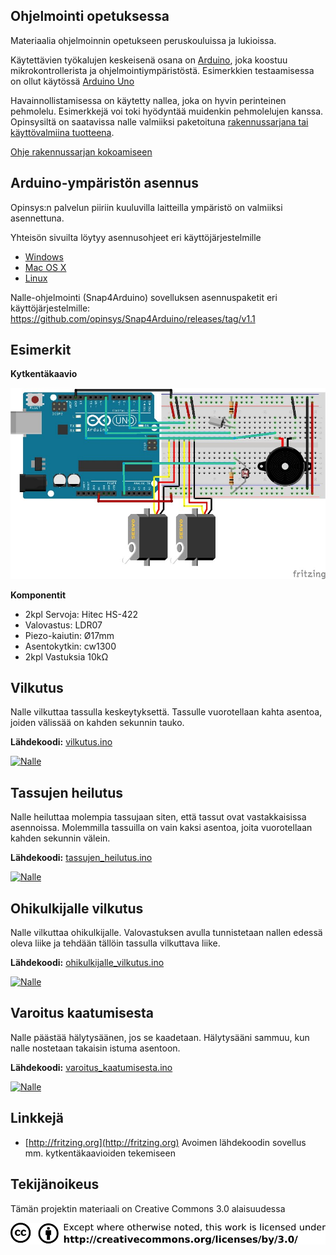 ## Ohjelmointi opetuksessa

Materiaalia ohjelmoinnin opetukseen peruskouluissa ja lukioissa.

Käytettävien työkalujen keskeisenä osana on [Arduino](http://http://www.arduino.cc/), joka koostuu mikrokontrollerista ja ohjelmointiympäristöstä. Esimerkkien testaamisessa on ollut käytössä [Arduino Uno](http://arduino.cc/en/Main/ArduinoBoardUno)

Havainnollistamisessa on käytetty nallea, joka on hyvin perinteinen pehmolelu. Esimerkkejä voi toki hyödyntää muidenkin pehmolelujen kanssa. Opinsysiltä on saatavissa nalle valmiiksi paketoituna [rakennussarjana tai käyttövalmiina tuotteena](http://www.opinsys.fi/nalle).

[Ohje rakennussarjan kokoamiseen](nalle/ohjeet/ohje_rakennussarjalle.md)

## Arduino-ympäristön asennus

Opinsys:n palvelun piiriin kuuluvilla laitteilla ympäristö on valmiiksi asennettuna.

Yhteisön sivuilta löytyy asennusohjeet eri käyttöjärjestelmille
* [Windows](http://arduino.cc/en/Guide/Windows)
* [Mac OS X](http://arduino.cc/en/Guide/MacOSX)
* [Linux](http://www.arduino.cc/playground/Learning/Linux)
 
Nalle-ohjelmointi (Snap4Arduino) sovelluksen asennuspaketit eri käyttöjärjestelmille: https://github.com/opinsys/Snap4Arduino/releases/tag/v1.1

## Esimerkit

**Kytkentäkaavio**

![Kytkentäkaavio - Nalle](nalle/kytkentakaaviot/nalle_rakennussarja_bb.jpg "Kytkentäkaavio")

**Komponentit**
* 2kpl Servoja: Hitec HS-422
* Valovastus: LDR07
* Piezo-kaiutin: Ø17mm
* Asentokytkin: cw1300
* 2kpl Vastuksia 10kΩ

## Vilkutus

Nalle vilkuttaa tassulla keskeytyksettä. Tassulle vuorotellaan kahta asentoa, joiden välissää on kahden sekunnin tauko.

**Lähdekoodi:** [vilkutus.ino](nalle/vilkutus/vilkutus.ino)

[![Nalle](https://raw.github.com/opinsys/ohjelmointi-opetuksessa/master/nalle/ohjeet/kuvat/video.png)](http://www.youtube.com/watch?v=kRHZWqGnKMk)

## Tassujen heilutus

Nalle heiluttaa molempia tassujaan siten, että tassut ovat vastakkaisissa asennoissa. Molemmilla tassuilla on vain kaksi asentoa, joita vuorotellaan kahden sekunnin välein.

**Lähdekoodi:** [tassujen_heilutus.ino](nalle/tassujen_heilutus/tassujen_heilutus.ino)

[![Nalle](https://raw.github.com/opinsys/ohjelmointi-opetuksessa/master/nalle/ohjeet/kuvat/video.png)](http://www.youtube.com/watch?v=D_aKh5UHd9g)

## Ohikulkijalle vilkutus

Nalle vilkuttaa ohikulkijalle. Valovastuksen avulla tunnistetaan nallen edessä oleva liike ja tehdään tällöin tassulla vilkuttava liike.

**Lähdekoodi:** [ohikulkijalle_vilkutus.ino](nalle/ohikulkijalle_vilkutus/ohikulkijalle_vilkutus.ino)

[![Nalle](https://raw.github.com/opinsys/ohjelmointi-opetuksessa/master/nalle/ohjeet/kuvat/video.png)](http://www.youtube.com/watch?v=aVeWTHidHvo)

## Varoitus kaatumisesta

Nalle päästää hälytysäänen, jos se kaadetaan. Hälytysääni sammuu, kun nalle nostetaan takaisin istuma asentoon.

**Lähdekoodi:** [varoitus_kaatumisesta.ino](nalle/varoitus_kaatumisesta/varoitus_kaatumisesta.ino)

[![Nalle](https://raw.github.com/opinsys/ohjelmointi-opetuksessa/master/nalle/ohjeet/kuvat/video.png)](http://www.youtube.com/watch?v=9-po82v6v6E)

## Linkkejä

* [http://fritzing.org](http://fritzing.org) Avoimen lähdekoodin sovellus mm. kytkentäkaavioiden tekemiseen

## Tekijänoikeus

Tämän projektin materiaali on Creative Commons 3.0 alaisuudessa

![Lisenssi - CC BY](nalle/ohjeet/kuvat/cc_by.png "Lisenssi - CC BY")

